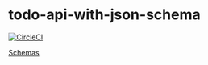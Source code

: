 # todo-api-with-json-schema

[![CircleCI](https://circleci.com/gh/bahmutov/todo-api-with-json-schema.svg?style=svg)](https://circleci.com/gh/bahmutov/todo-api-with-json-schema)

[Schemas](schemas.md)
